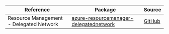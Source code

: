 | Reference | Package | Source |
|---|---|---|
|Resource Management - Delegated Network|[azure-resourcemanager-delegatednetwork](https://repo1.maven.org/maven2/com/azure/resourcemanager/azure-resourcemanager-delegatednetwork)|[GitHub](https://github.com/Azure/azure-sdk-for-java/blob/main/sdk/delegatednetwork/azure-resourcemanager-delegatednetwork)|
